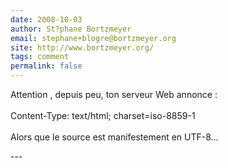 ```yaml
---
date: 2008-10-03
author: St?phane Bortzmeyer
email: stephane+blogre@bortzmeyer.org
site: http://www.bortzmeyer.org/
tags: comment
permalink: false
---
```


<p>Attention , depuis peu, ton serveur Web annonce :<br />
<br />
  Content-Type: text/html; charset=iso-8859-1<br />
<br />
Alors que le source est manifestement en UTF-8...<br />
</p>
---
